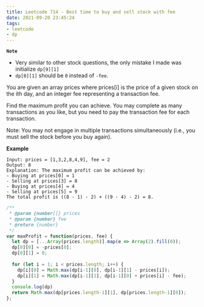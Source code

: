 ```yaml
---
title: Leetcode 714 - Best time to buy and sell stock with fee
date: 2021-09-20 23:45:24
tags:
- leetcode
- dp
---
```

**`Note`**
- Very similar to other stock questions, the only mistake I made was initialize `dp[9][1]`
- `dp[0][1]` should be `0` instead of `-fee`.

You are given an array prices where prices[i] is the price of a given stock on the ith day, and an integer fee representing a transaction fee.

Find the maximum profit you can achieve. You may complete as many transactions as you like, but you need to pay the transaction fee for each transaction.

Note: You may not engage in multiple transactions simultaneously (i.e., you must sell the stock before you buy again).

**Example**
```
Input: prices = [1,3,2,8,4,9], fee = 2
Output: 8
Explanation: The maximum profit can be achieved by:
- Buying at prices[0] = 1
- Selling at prices[3] = 8
- Buying at prices[4] = 4
- Selling at prices[5] = 9
The total profit is ((8 - 1) - 2) + ((9 - 4) - 2) = 8.
```

```javascript
/**
 * @param {number[]} prices
 * @param {number} fee
 * @return {number}
 */
var maxProfit = function(prices, fee) {
  let dp = [...Array(prices.length)].map(e => Array(2).fill(0));
  dp[0][0] = -prices[0];
  dp[0][1] = 0;
  
  for (let i = 1; i < prices.length; i++) {
    dp[i][0] = Math.max(dp[i-1][0], dp[i-1][1] - prices[i]);
    dp[i][1] = Math.max(dp[i-1][1], dp[i-1][0] + prices[i] - fee);
  }
  console.log(dp)
  return Math.max(dp[prices.length-1][1], dp[prices.length-1][0]);
};
```